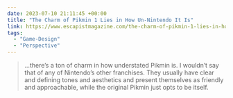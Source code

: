 ```yaml
---
date: 2023-07-10 21:11:45 +00:00
title: "The Charm of Pikmin 1 Lies in How Un-Nintendo It Is"
link: https://www.escapistmagazine.com/the-charm-of-pikmin-1-lies-in-how-un-nintendo-it-is/
tags:
  - "Game-Design"
  - "Perspective"
---
```


> ...there’s a ton of charm in how understated Pikmin is. I wouldn’t say that of any of Nintendo’s other franchises. They usually have clear and defining tones and aesthetics and present themselves as friendly and approachable, while the original Pikmin just opts to be itself.
